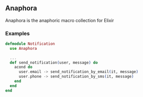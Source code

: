 ## Anaphora

Anaphora is the anaphoric macro collection for Elixir

### Examples

```elixir
defmodule Notification
  use Anaphora
  
  ...
  def send_notification(user, message) do
    acond do
      user.email -> send_notification_by_email(it, message)
      user.phone -> send_notification_by_sms(it, message)
    end
  end
end
```
